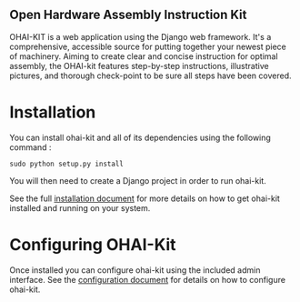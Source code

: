 Open Hardware Assembly Instruction Kit
---

OHAI-KIT is a web application using the Django web framework.
It's a comprehensive, accessible source for putting together your newest piece of machinery. Aiming to create clear and concise instruction for optimal assembly, the OHAI-kit features step-by-step instructions, illustrative pictures, and thorough check-point to be sure all steps have been covered.


# Installation
You can install ohai-kit and all of its dependencies using the following command :

`sudo python setup.py install`

You will then need to create a Django project in order to run ohai-kit.

See the full [installation document](docs/install.md) for more details on how to get ohai-kit installed and running on your system.

# Configuring OHAI-Kit 
Once installed you can configure ohai-kit using the included admin interface.
See the [configuration document](docs/configuration.md) for details on how to configure ohai-kit.

